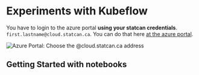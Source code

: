 # Experiments with Kubeflow 

You have to login to the azure portal **using your statcan credentials**.
`first.lastname@cloud.statcan.ca`. You can do that here [at the azure portal](https://portal.azure.com).

![Azure Portal: Choose the `@cloud.statcan.ca` address](../images/azure-login.png)

## Getting Started with notebooks

